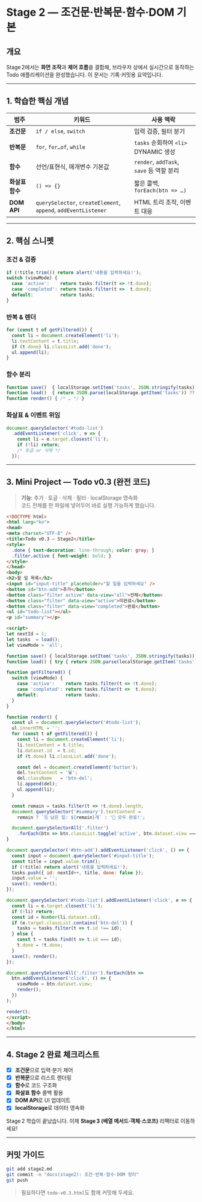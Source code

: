 # Stage 2 — 조건문·반복문·함수·DOM 기본

## 개요
Stage 2에서는 **화면 조작**과 **제어 흐름**을 결합해, 브라우저 상에서 실시간으로 동작하는 Todo 애플리케이션을 완성했습니다. 이 문서는 기록·커밋용 요약입니다.

---

## 1. 학습한 핵심 개념

| 범주 | 키워드 | 사용 맥락 |
|-----|--------|-----------|
| **조건문** | `if / else`, `switch` | 입력 검증, 필터 분기 |
| **반복문** | `for`, `for…of`, `while` | `tasks` 순회하여 `<li>` DYNAMIC 생성 |
| **함수** | 선언/표현식, 매개변수 기본값 | `render`, `addTask`, `save` 등 역할 분리 |
| **화살표 함수** | `() => {}` | 짧은 콜백, `forEach(btn => …)` |
| **DOM API** | `querySelector`, `createElement`, `append`, `addEventListener` | HTML 트리 조작, 이벤트 대응 |

---

## 2. 핵심 스니펫

### 조건 & 검증
```js
if (!title.trim()) return alert('내용을 입력하세요!');
switch (viewMode) {
  case 'active':    return tasks.filter(t => !t.done);
  case 'completed': return tasks.filter(t =>  t.done);
  default:          return tasks;
}
```

### 반복 & 렌더
```js
for (const t of getFiltered()) {
  const li = document.createElement('li');
  li.textContent = t.title;
  if (t.done) li.classList.add('done');
  ul.append(li);
}
```

### 함수 분리
```js
function save()  { localStorage.setItem('tasks', JSON.stringify(tasks)); }
function load()  { return JSON.parse(localStorage.getItem('tasks')) ?? []; }
function render() { /* … */ }
```

### 화살표 & 이벤트 위임
```js
document.querySelector('#todo-list')
  .addEventListener('click', e => {
    const li = e.target.closest('li');
    if (!li) return;
    /* 토글 or 삭제 */
  });
```

---

## 3. Mini Project — Todo v0.3 (완전 코드)

> **기능**: 추가 · 토글 · 삭제 · 필터 · localStorage 영속화  
> 코드 전체를 한 파일에 넣어두어 바로 실행 가능하게 했습니다.

```html
<!DOCTYPE html>
<html lang="ko">
<head>
<meta charset="UTF-8" />
<title>Todo v0.3 — Stage2</title>
<style>
  .done { text-decoration: line-through; color: gray; }
  .filter.active { font-weight: bold; }
</style>
</head>
<body>
<h2>할 일 목록</h2>
<input id="input-title" placeholder="할 일을 입력하세요" />
<button id="btn-add">추가</button>
<button class="filter active" data-view="all">전체</button>
<button class="filter" data-view="active">미완료</button>
<button class="filter" data-view="completed">완료</button>
<ul id="todo-list"></ul>
<p id="summary"></p>

<script>
let nextId = 1;
let tasks  = load();
let viewMode = 'all';

function save() { localStorage.setItem('tasks', JSON.stringify(tasks)); }
function load() { try { return JSON.parse(localStorage.getItem('tasks')) ?? []; } catch { return []; } }

function getFiltered() {
  switch (viewMode) {
    case 'active':    return tasks.filter(t => !t.done);
    case 'completed': return tasks.filter(t =>  t.done);
    default:          return tasks;
  }
}

function render() {
  const ul = document.querySelector('#todo-list');
  ul.innerHTML = '';
  for (const t of getFiltered()) {
    const li = document.createElement('li');
    li.textContent = t.title;
    li.dataset.id  = t.id;
    if (t.done) li.classList.add('done');

    const del = document.createElement('button');
    del.textContent = '🗑️';
    del.className   = 'btn-del';
    li.append(del);
    ul.append(li);
  }

  const remain = tasks.filter(t => !t.done).length;
  document.querySelector('#summary').textContent =
    remain ? `🗒️ 남은 일: ${remain}개` : '🎉 모두 완료!';

  document.querySelectorAll('.filter')
    .forEach(btn => btn.classList.toggle('active', btn.dataset.view === viewMode));
}

document.querySelector('#btn-add').addEventListener('click', () => {
  const input = document.querySelector('#input-title');
  const title = input.value.trim();
  if (!title) return alert('내용을 입력하세요!');
  tasks.push({ id: nextId++, title, done: false });
  input.value = '';
  save(); render();
});

document.querySelector('#todo-list').addEventListener('click', e => {
  const li = e.target.closest('li');
  if (!li) return;
  const id = Number(li.dataset.id);
  if (e.target.classList.contains('btn-del')) {
    tasks = tasks.filter(t => t.id !== id);
  } else {
    const t = tasks.find(t => t.id === id);
    t.done = !t.done;
  }
  save(); render();
});

document.querySelectorAll('.filter').forEach(btn =>
  btn.addEventListener('click', () => {
    viewMode = btn.dataset.view;
    render();
  })
);

render();
</script>
</body>
</html>
```

---

## 4. Stage 2 완료 체크리스트

- [x] **조건문**으로 입력·분기 제어  
- [x] **반복문**으로 리스트 렌더링  
- [x] **함수**로 코드 구조화  
- [x] **화살표 함수** 콜백 활용  
- [x] **DOM API**로 UI 업데이트  
- [x] **localStorage**로 데이터 영속화  

Stage 2 학습이 끝났습니다. 이제 **Stage 3 (배열 메서드·객체·스코프)** 리팩터로 이동하세요!

---

## 커밋 가이드

```bash
git add stage2.md
git commit -m "docs(stage2): 조건·반복·함수·DOM 정리"
git push
```

> 필요하다면 `todo-v0.3.html`도 함께 커밋해 두세요.
